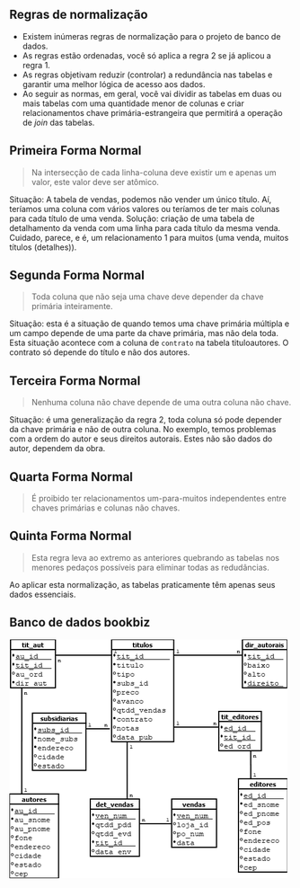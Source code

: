 ## Regras de normalização

- Existem inúmeras regras de normalização para o projeto de banco de dados.
- As regras estão ordenadas, você só aplica a regra 2 se já aplicou a regra 1.
- As regras objetivam reduzir (controlar) a redundância nas tabelas e garantir uma melhor lógica de acesso aos dados.
- Ao seguir as normas, em geral, você vai dividir as tabelas em duas ou mais tabelas com uma quantidade menor de colunas e criar relacionamentos chave primária-estrangeira que permitirá a operação de *join* das tabelas.

## Primeira Forma Normal

> Na intersecção de cada linha-coluna deve existir um e apenas um valor, este valor deve ser atômico.

Situação: A tabela de vendas, podemos não vender um único título. Aí, teríamos uma coluna com vários valores ou teríamos de ter mais colunas para cada título de uma venda. Solução: criação de uma tabela de detalhamento da venda com uma linha para cada título da mesma venda. Cuidado, parece, e é, um relacionamento 1 para muitos (uma venda, muitos títulos (detalhes)).

## Segunda Forma Normal

> Toda coluna que não seja uma chave deve depender da chave primária inteiramente.

Situação: esta é a situação de quando temos uma chave primária múltipla e um campo depende de uma parte da chave primária, mas não dela toda. Esta situação acontece com a coluna de `contrato` na tabela tituloautores. O contrato só depende do título e não dos autores.

## Terceira Forma Normal

> Nenhuma coluna não chave depende de uma outra coluna não chave.

Situação: é uma generalização da regra 2, toda coluna só pode depender da chave primária e não de outra coluna. No exemplo, temos problemas com a ordem do autor e seus direitos autorais. Estes não são dados do autor, dependem da obra.

## Quarta Forma Normal

> É proibido ter relacionamentos um-para-muitos independentes entre chaves primárias e colunas não chaves.

## Quinta Forma Normal

> Esta regra leva ao extremo as anteriores quebrando as tabelas nos menores pedaços possíveis para eliminar todas as redudâncias.

Ao aplicar esta normalização, as tabelas praticamente têm apenas seus dados essenciais.

## Banco de dados bookbiz

![Banco de Dados bookbiz.](bizBD.png)
